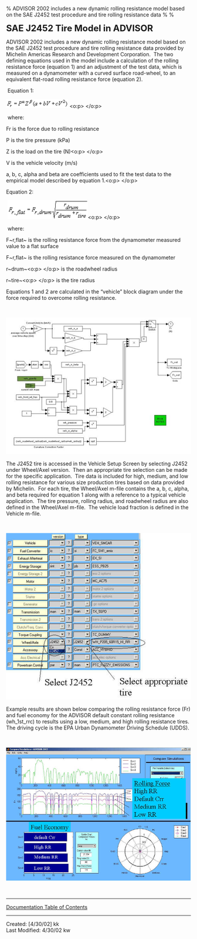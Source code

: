 % ADVISOR 2002 includes a new dynamic rolling resistance model based on
  the SAE J2452 test procedure and tire rolling resistance data
% 
% 

<font size="5">**SAE J2452 Tire Model in ADVISOR**</font>

ADVISOR 2002 includes a new dynamic rolling resistance model based on
the SAE J2452 test procedure and tire rolling resistance data provided
by Michelin Americas Research and Development
Corporation.<span style="mso-spacerun: yes">  </span>The two defining
equations used in the model include a calculation of the rolling
resistance force (equation 1) and an adjustment of the test data, which
is measured on a dynamometer with a curved surface road-wheel, to an
equivalent flat-road rolling resistance force (equation 2).  

 Equation 1:<span style="mso-spacerun: yes"> </span>

![](J2452_1.gif) <o:p> </o:p>

 where:

Fr is the force due to rolling resistance

P is the tire pressure (kPa)

Z is the load on the tire (N)<o:p> </o:p>

V is the vehicle velocity (m/s)

a, b, c, alpha and beta are coefficients used to fit the test data to
the empirical model described by equation 1.<o:p> </o:p>

Equation 2:

 ![](J2452_3.gif)<o:p> </o:p>

 where:

F~r,flat~ is the rolling resistance force from the dynamometer measured
value to a flat surface

F~r,flat~ is the rolling resistance force measured on the dynamometer

r~drum~<o:p> </o:p> is the roadwheel radius

r~tire~<o:p> </o:p> is the tire radius

Equations 1 and 2 are calculated in the “vehicle” block diagram under
the force required to overcome rolling resistance.

 

<span style="font-size:12.0pt;font-family:&quot;Times New Roman&quot;;mso-fareast-font-family:
&quot;Times New Roman&quot;;mso-ansi-language:EN-US;mso-fareast-language:EN-US;
mso-bidi-language:AR-SA"><!--[if gte vml 1]><v:shapetype id="_x0000_t75"
 coordsize="21600,21600" o:spt="75" o:preferrelative="t" path="m@4@5l@4@11@9@11@9@5xe"
 filled="f" stroked="f">
 <v:stroke joinstyle="miter"/>
 <v:formulas>
  <v:f eqn="if lineDrawn pixelLineWidth 0"/>
  <v:f eqn="sum @0 1 0"/>
  <v:f eqn="sum 0 0 @1"/>
  <v:f eqn="prod @2 1 2"/>
  <v:f eqn="prod @3 21600 pixelWidth"/>
  <v:f eqn="prod @3 21600 pixelHeight"/>
  <v:f eqn="sum @0 0 1"/>
  <v:f eqn="prod @6 1 2"/>
  <v:f eqn="prod @7 21600 pixelWidth"/>
  <v:f eqn="sum @8 21600 0"/>
  <v:f eqn="prod @7 21600 pixelHeight"/>
  <v:f eqn="sum @10 21600 0"/>
 </v:formulas>
 <v:path o:extrusionok="f" gradientshapeok="t" o:connecttype="rect"/>
 <o:lock v:ext="edit" aspectratio="t"/>
</v:shapetype><v:shape id="_x0000_i1025" type="#_x0000_t75" style='width:6in;
 height:318.75pt'>
 <v:imagedata src="../../../../../../../DOCUME~1/kkelly/LOCALS~1/Temp/msoclip1/01/clip_image001.jpg"
  o:title="tire_RR_block"/>
</v:shape><![endif]--> ![](J2452_2.jpg)</span>

The J2452 tire is accessed in the Vehicle Setup Screen by selecting
J2452 under Wheel/Axel version.  Then an appropriate tire selection can
be made for the specific application.  Tire data is included for high,
medium, and low rolling resistance for various size production tires
based on data provided by Michelin.  For each tire, the Wheel/Axel
m-file contains the a, b, c, alpha, and beta required for equation 1
along with a reference to a typical vehicle application.  The tire
pressure, rolling radius, and roadwheel radius are also defined in the
Wheel/Axel m-file.  The vehicle load fraction is defined in the Vehicle
m-file.

 

![](J2452_4.jpg)

Example results are shown below comparing the rolling resistance force
(Fr) and fuel economy for the ADVISOR default constant rolling
resistance (wh\_1st\_rrc) to results using a low, medium, and high
rolling resistance tires.  The driving cycle is the EPA Urban
Dynamometer Driving Schedule (UDDS).

 

![](J2452_5.jpg)

 

* * * * *

[Documentation Table of Contents](advisor_doc.html)

* * * * *

Created: [4/30/02] kk\
 Last Modified: 4/30/02 kw

 

